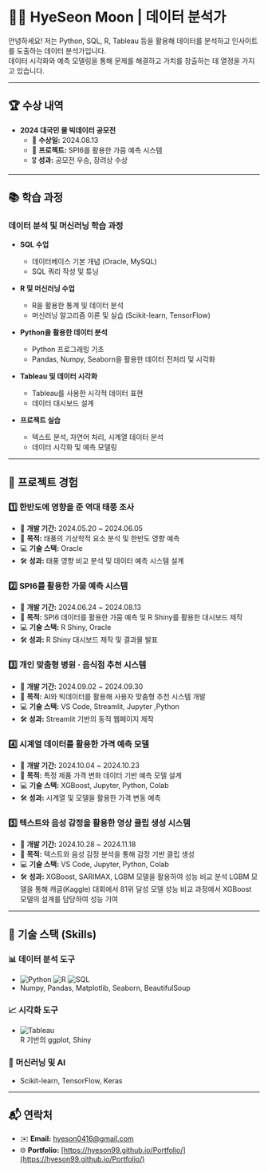 # 👩‍💻 HyeSeon Moon | 데이터 분석가

안녕하세요! 저는 Python, SQL, R, Tableau 등을 활용해 데이터를 분석하고 인사이트를 도출하는 데이터 분석가입니다.  
데이터 시각화와 예측 모델링을 통해 문제를 해결하고 가치를 창출하는 데 열정을 가지고 있습니다.

---

## 🏆 수상 내역
- **2024 대국민 물 빅데이터 공모전**
  - 🏅 **수상일:** 2024.08.13
  - 📌 **프로젝트:** SPI6를 활용한 가뭄 예측 시스템
  - 🎖️ **성과:** 공모전 우승, 장려상 수상

---

## 📚 학습 과정
### 데이터 분석 및 머신러닝 학습 과정
- **SQL 수업**
  - 데이터베이스 기본 개념 (Oracle, MySQL)
  - SQL 쿼리 작성 및 튜닝

- **R 및 머신러닝 수업**
  - R을 활용한 통계 및 데이터 분석
  - 머신러닝 알고리즘 이론 및 실습 (Scikit-learn, TensorFlow)

- **Python을 활용한 데이터 분석**
  - Python 프로그래밍 기초
  - Pandas, Numpy, Seaborn을 활용한 데이터 전처리 및 시각화

- **Tableau 및 데이터 시각화**
  - Tableau를 사용한 시각적 데이터 표현
  - 데이터 대시보드 설계

- **프로젝트 실습**
  - 텍스트 분석, 자연어 처리, 시계열 데이터 분석
  - 데이터 시각화 및 예측 모델링

---

## 💼 프로젝트 경험

### 1️⃣ 한반도에 영향을 준 역대 태풍 조사
- 📅 **개발 기간:** 2024.05.20 ~ 2024.06.05
- 📌 **목적:** 태풍의 기상학적 요소 분석 및 한반도 영향 예측
- 💻 **기술 스택:** Oracle
- 🛠 **성과:** 태풍 영향 비교 분석 및 데이터 예측 시스템 설계

### 2️⃣ SPI6를 활용한 가뭄 예측 시스템
- 📅 **개발 기간:** 2024.06.24 ~ 2024.08.13
- 📌 **목적:** SPI6 데이터를 활용한 가뭄 예측 및 R Shiny를 활용한 대시보드 제작
- 💻 **기술 스택:** R Shiny, Oracle
- 🛠 **성과:**  R Shiny 대시보드 제작 및 결과물 발표

### 3️⃣ 개인 맞춤형 병원 · 음식점 추천 시스템
- 📅 **개발 기간:** 2024.09.02 ~ 2024.09.30
- 📌 **목적:** AI와 빅데이터를 활용해 사용자 맞춤형 추천 시스템 개발
- 💻 **기술 스택:** VS Code, Streamlit, Jupyter ,Python
- 🛠 **성과:** Streamlit 기반의 동적 웹페이지 제작

### 4️⃣ 시계열 데이터를 활용한 가격 예측 모델
- 📅 **개발 기간:** 2024.10.04 ~ 2024.10.23
- 📌 **목적:** 특정 제품 가격 변화 데이터 기반 예측 모델 설계
- 💻 **기술 스택:** XGBoost, Jupyter, Python, Colab
- 🛠 **성과:** 시계열 및 모델을 활용한 가격 변동 예측

### 5️⃣ 텍스트와 음성 감정을 활용한 영상 클립 생성 시스템
- 📅 **개발 기간:** 2024.10.28 ~ 2024.11.18
- 📌 **목적:** 텍스트와 음성 감정 분석을 통해 감정 기반 클립 생성
- 💻 **기술 스택:** VS Code, Jupyter, Python, Colab
- 🛠 **성과:** XGBoost, SARIMAX, LGBM 모델을 활용하여 성능 비교 분석
    LGBM 모델을 통해 캐글(Kaggle) 대회에서 81위 달성
    모델 성능 비교 과정에서 XGBoost 모델의 설계를 담당하여 성능 기여
---

## 🔧 기술 스택 (Skills)

### 📊 **데이터 분석 도구**
- ![Python](https://img.shields.io/badge/Python-3776AB?style=flat&logo=python&logoColor=white) ![R](https://img.shields.io/badge/R-276DC3?style=flat&logo=r&logoColor=white) ![SQL](https://img.shields.io/badge/SQL-4479A1?style=flat&logo=mysql&logoColor=white)
- Numpy, Pandas, Matplotlib, Seaborn, BeautifulSoup

### 📈 **시각화 도구**
- ![Tableau](https://img.shields.io/badge/Tableau-E97627?style=flat&logo=tableau&logoColor=white)  
  R 기반의 ggplot, Shiny

### 🤖 **머신러닝 및 AI**
- Scikit-learn, TensorFlow, Keras

---

## 📬 연락처
- ✉️ **Email:** [hyeson0416@gmail.com](mailto:hyeson0416@gmail.com)
- 🌐 **Portfolio:** [https://hyeson99.github.io/Portfolio/](https://hyeson99.github.io/Portfolio/)


